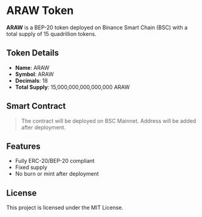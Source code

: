 # ARAW Token

**ARAW** is a BEP-20 token deployed on Binance Smart Chain (BSC) with a total supply of 15 quadrillion tokens.

## Token Details

- **Name**: ARAW
- **Symbol**: ARAW
- **Decimals**: 18
- **Total Supply**: 15,000,000,000,000,000 ARAW

## Smart Contract

> The contract will be deployed on BSC Mainnet. Address will be added after deployment.

## Features

- Fully ERC-20/BEP-20 compliant
- Fixed supply
- No burn or mint after deployment

## License

This project is licensed under the MIT License.
